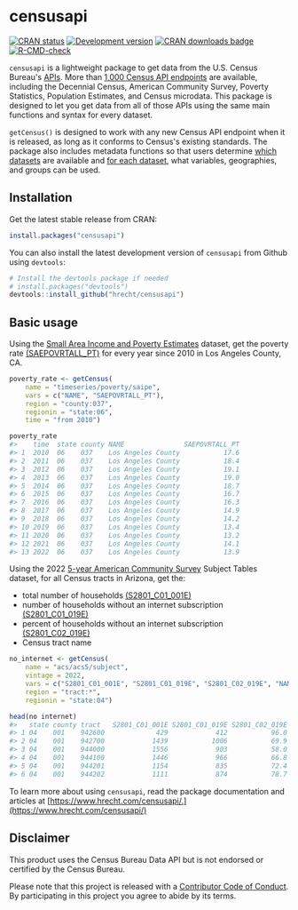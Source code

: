 # censusapi

<!-- badges: start -->
[![CRAN status](https://www.r-pkg.org/badges/version/censusapi)](https://CRAN.R-project.org/package=censusapi)
[![Development version](https://img.shields.io/github/r-package/v/hrecht/censusapi?label=Development%20version&color=yellow)](https://img.shields.io/github/r-package/v/hrecht/censusapi?label=Development%20version&color=yellow)
[![CRAN downloads badge](https://cranlogs.r-pkg.org:443/badges/grand-total/censusapi)](https://cranlogs.r-pkg.org:443/badges/grand-total/censusapi)
[![R-CMD-check](https://github.com/hrecht/censusapi/actions/workflows/R-CMD-check.yaml/badge.svg)](https://github.com/hrecht/censusapi/actions/workflows/R-CMD-check.yaml)
<!-- badges: end -->

`censusapi` is a lightweight package to get data from the U.S. Census Bureau's [APIs](https://www.census.gov/data/developers.html). More than [1,000 Census API endpoints](https://api.census.gov/data.html) are available, including the Decennial Census, American Community Survey, Poverty Statistics, Population Estimates, and Census microdata. This package is designed to let you get data from all of those APIs using the same main functions and syntax for every dataset.

`getCensus()` is designed to work with any new Census API endpoint when it is released, as long as it conforms to Census's existing standards. The package also includes metadata functions so that users determine [which datasets](https://www.hrecht.com/censusapi/reference/listCensusApis.html) are available and [for each dataset](https://www.hrecht.com/censusapi/reference/listCensusMetadata.html), what variables, geographies, and groups can be used.

## Installation
Get the latest stable release from CRAN: 
```R
install.packages("censusapi")
```

You can also install the latest development version of `censusapi` from Github using `devtools`:
```R
# Install the devtools package if needed
# install.packages("devtools")
devtools::install_github("hrecht/censusapi")
```

## Basic usage
Using the [Small Area Income and Poverty Estimates](https://www.census.gov/data/developers/data-sets/Poverty-Statistics.html) dataset, get the poverty rate [(SAEPOVRTALL_PT)](https://api.census.gov/data/timeseries/poverty/saipe/variables/SAEPOVRTALL_PT.html) for every year since 2010 in Los Angeles County, CA.

```R
poverty_rate <- getCensus(
	name = "timeseries/poverty/saipe",
	vars = c("NAME", "SAEPOVRTALL_PT"),
	region = "county:037",
	regionin = "state:06",
	time = "from 2010")

poverty_rate
#>    time 	state county NAME 				SAEPOVRTALL_PT
#> 1  2010  06    037 	 Los Angeles County           17.6
#> 2  2011  06    037    Los Angeles County           18.4
#> 3  2012  06    037    Los Angeles County           19.1
#> 4  2013  06    037    Los Angeles County           19.0
#> 5  2014  06    037    Los Angeles County           18.7
#> 6  2015  06    037    Los Angeles County           16.7
#> 7  2016  06    037    Los Angeles County           16.3
#> 8  2017  06    037    Los Angeles County           14.9
#> 9  2018  06    037    Los Angeles County           14.2
#> 10 2019  06    037    Los Angeles County           13.4
#> 11 2020  06    037    Los Angeles County           13.2
#> 12 2021  06    037    Los Angeles County           14.1
#> 13 2022  06    037    Los Angeles County           13.9

```

Using the 2022 [5-year American Community Survey](https://www.census.gov/data/developers/data-sets/acs-5year.html) Subject Tables dataset, for all Census tracts in Arizona, get the:

* total number of households [(S2801_C01_001E)](https://api.census.gov/data/2022/acs/acs5/subject/variables/S2801_C01_001E.html)
* number of households without an internet subscription [(S2801_C01_019E)](https://api.census.gov/data/2022/acs/acs5/subject/variables/S2801_C01_019E.html)
* percent of households without an internet subscription [(S2801_C02_019E)](https://api.census.gov/data/2022/acs/acs5/subject/variables/S2801_C02_019E.html)
* Census tract name

```R
no_internet <- getCensus(
	name = "acs/acs5/subject",
	vintage = 2022,
	vars = c("S2801_C01_001E", "S2801_C01_019E", "S2801_C02_019E", "NAME"),
	region = "tract:*",
	regionin = "state:04")

head(no internet)
#> 	 state county tract   S2801_C01_001E S2801_C01_019E	S2801_C02_019E NAME 										 
#> 1 04    001 	  942600			 429            412		   	  96.0 Census Tract 9426; Apache County; Arizona    			
#> 2 04    001 	  942700			1439           1006			  69.9 Census Tract 9427; Apache County; Arizona    		   
#> 3 04    001 	  944000			1556            903			  58.0 Census Tract 9440; Apache County; Arizona    		   
#> 4 04    001 	  944100			1446            966			  66.8 Census Tract 9441; Apache County; Arizona    		   
#> 5 04    001 	  944201 			1154            835			  72.4 Census Tract 9442.01; Apache County; Arizona 		   
#> 6 04    001 	  944202			1111            874			  78.7 Census Tract 9442.02; Apache County; Arizona 		   

```

To learn more about using `censusapi`, read the package documentation and articles at  [https://www.hrecht.com/censusapi/.](https://www.hrecht.com/censusapi/)

## Disclaimer
This product uses the Census Bureau Data API but is not endorsed or certified by the Census Bureau.

Please note that this project is released with a [Contributor Code of Conduct](https://github.com/hrecht/censusapi/blob/main/CODE_OF_CONDUCT.md). By participating in this project you agree to abide by its terms.
